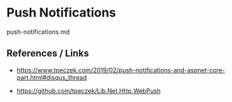 # Push Notifications

push-notifications.md

## References / Links

*   https://www.tpeczek.com/2019/02/push-notifications-and-aspnet-core-part.html#disqus_thread

*   https://github.com/tpeczek/Lib.Net.Http.WebPush